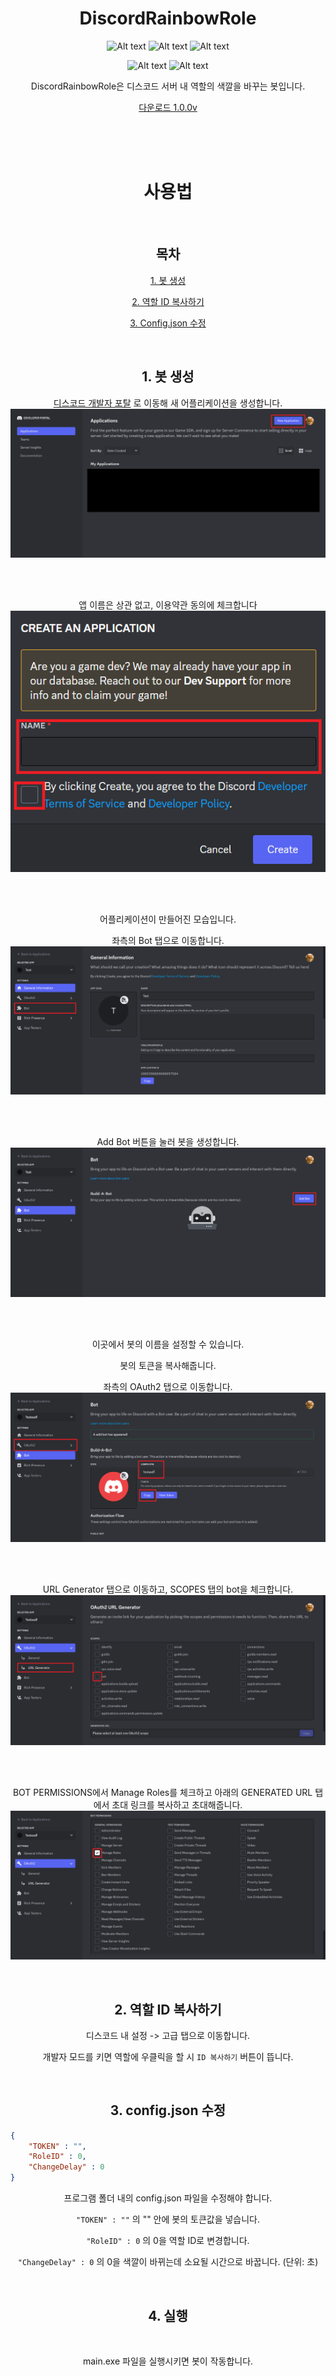 <div align="center">

# DiscordRainbowRole

![Alt text](https://img.shields.io/github/languages/code-size/dev-ruby/DiscordRainbowRole)
![Alt text](https://img.shields.io/github/directory-file-count/dev-ruby/DiscordRainbowRole)
![Alt text](https://img.shields.io/tokei/lines/github/dev-ruby/DiscordRainbowRole)

![Alt text](https://img.shields.io/github/issues/dev-ruby/DiscordRainbowRole)
![Alt text](https://img.shields.io/github/commit-activity/m/dev-ruby/DiscordRainbowRole)

DiscordRainbowRole은 디스코드 서버 내 역할의 색깔을 바꾸는 봇입니다.

[다운로드 1.0.0v](https://github.com/dev-ruby/DiscordRainbowRole/releases/tag/1.0.0)

</br>
</br>
</br>

# 사용법

</br>

## 목차
[1. 봇 생성](#1-봇-생성)

[2. 역할 ID 복사하기](#2-역할-id-복사하기)

[3. Config.json 수정](#3-configjson-수정)


</br>

## 1. 봇 생성

[디스코드 개발자 포탈](https://discord.com/developers/applications) 로 이동해 새 어플리케이션을 생성합니다.
![Alt text](https://raw.githubusercontent.com/dev-ruby/DiscordRainbowRole/main/res/Guide/create_discord_bot_1.png)

</br>
</br>

앱 이름은 상관 없고, 이용약관 동의에 체크합니다
![Alt text](https://raw.githubusercontent.com/dev-ruby/DiscordRainbowRole/main/res/Guide/create_discord_bot_2.png)

</br>
</br>

어플리케이션이 만들어진 모습입니다.

좌측의 Bot 탭으로 이동합니다.
![Alt text](https://raw.githubusercontent.com/dev-ruby/DiscordRainbowRole/main/res/Guide/create_discord_bot_3.png)

</br>
</br>

Add Bot 버튼을 눌러 봇을 생성합니다.
![Alt text](https://raw.githubusercontent.com/dev-ruby/DiscordRainbowRole/main/res/Guide/create_discord_bot_4.png)

</br>
</br>

이곳에서 봇의 이름을 설정할 수 있습니다.

봇의 토큰을 복사해줍니다.

좌측의 OAuth2 탭으로 이동합니다.
![Alt text](https://raw.githubusercontent.com/dev-ruby/DiscordRainbowRole/main/res/Guide/create_discord_bot_5.png)

</br>
</br>

URL Generator 탭으로 이동하고, SCOPES 탭의 bot을 체크합니다.
![Alt text](https://raw.githubusercontent.com/dev-ruby/DiscordRainbowRole/main/res/Guide/create_discord_bot_6.png)

</br>
</br>

BOT PERMISSIONS에서 Manage Roles를 체크하고 아래의 GENERATED URL 탭에서 초대 링크를 복사하고 초대해줍니다.
![Alt text](https://raw.githubusercontent.com/dev-ruby/DiscordRainbowRole/main/res/Guide/create_discord_bot_7.png)

</br>

## 2. 역할 ID 복사하기

디스코드 내 설정 -> 고급 탭으로 이동합니다.

개발자 모드를 키면 역할에 우클릭을 할 시 `ID 복사하기` 버튼이 뜹니다.

</br>

## 3. config.json 수정

<div align="left">

```json
{
    "TOKEN" : "",
    "RoleID" : 0,
    "ChangeDelay" : 0
}
```

</div>

프로그램 폴더 내의 config.json 파일을 수정해야 합니다.

`"TOKEN" : ""`   의 "" 안에 봇의 토큰값을 넣습니다.

`"RoleID" : 0`   의 0을 역할 ID로 변경합니다.

`"ChangeDelay" : 0`   의 0을 색깔이 바뀌는데 소요될 시간으로 바꿉니다. (단위: 초)

</br>

## 4. 실행

</br>

main.exe 파일을 실행시키면 봇이 작동합니다.
